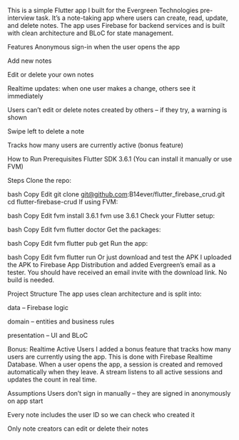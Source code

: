 This is a simple Flutter app I built for the Evergreen Technologies pre-interview task. It’s a note-taking app where users can create, read, update, and delete notes. The app uses Firebase for backend services and is built with clean architecture and BLoC for state management.

Features
Anonymous sign-in when the user opens the app

Add new notes

Edit or delete your own notes

Realtime updates: when one user makes a change, others see it immediately

Users can’t edit or delete notes created by others – if they try, a warning is shown

Swipe left to delete a note

Tracks how many users are currently active (bonus feature)

How to Run
Prerequisites
Flutter SDK 3.6.1
(You can install it manually or use FVM)

Steps
Clone the repo:

bash
Copy
Edit
git clone git@github.com:B14ever/flutter_firebase_crud.git
cd flutter-firebase-crud
If using FVM:

bash
Copy
Edit
fvm install 3.6.1
fvm use 3.6.1
Check your Flutter setup:

bash
Copy
Edit
fvm flutter doctor
Get the packages:

bash
Copy
Edit
fvm flutter pub get
Run the app:

bash
Copy
Edit
fvm flutter run
Or just download and test the APK
I uploaded the APK to Firebase App Distribution and added Evergreen’s email as a tester. You should have received an email invite with the download link. No build is needed.

Project Structure
The app uses clean architecture and is split into:

data – Firebase logic

domain – entities and business rules

presentation – UI and BLoC

Bonus: Realtime Active Users
I added a bonus feature that tracks how many users are currently using the app. This is done with Firebase Realtime Database. When a user opens the app, a session is created and removed automatically when they leave. A stream listens to all active sessions and updates the count in real time.

Assumptions
Users don’t sign in manually – they are signed in anonymously on app start

Every note includes the user ID so we can check who created it

Only note creators can edit or delete their notes

